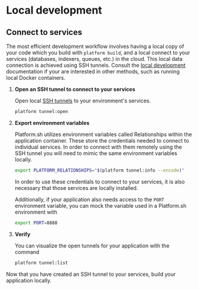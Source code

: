 # Local development

## Connect to services

The most efficient development workflow involves having a local copy of your code which you build with `platform build`, and a local connect to your services (databases, indexers, queues, etc.) in the cloud. This local data connection is achieved using SSH tunnels. Consult the [local development](/development/local.md) documentation if your are interested in other methods, such as running local Docker containers.

<asciinema-player src="/videos/asciinema/tunnel-open.cast" preload=1 autoplay=1 loop=1></asciinema-player>

1. **Open an SSH tunnel to connect to your services**

    Open local [SSH tunnels](/development/local/tethered.md#ssh-tunneling) to your environment's services. 

    ```bash
    platform tunnel:open
    ```

2. **Export environment variables**

    Platform.sh utilizes environment variables called Relationships within the application container. These store the credentials needed to connect to individual services. In order to connect with them remotely using the SSH tunnel you will need to mimic the same environment variables locally.

    ```bash
    export PLATFORM_RELATIONSHIPS="$(platform tunnel:info --encode)"
    ```
    In order to use these credentials to connect to your services, it is also necessary that those services are locally installed.

    Additionally, if your application also needs access to the `PORT` environment variable, you can mock the variable used in a Platform.sh environment with

    ```bash
    export PORT=8888
    ```

3. **Verify**

    You can visualize the open tunnels for your application with the command

    ```bash
    platform tunnel:list
    ```

Now that you have created an SSH tunnel to your services, build your application locally.

<div id = "buttons"></div>

<script>
$(document).ready(function(){
  var navNextText = "I have opened an SSH tunnel into my services";
  var navButtons = {type: "navigation", prev: getPathObj("prev"), next: getPathObj("next", navNextText), div: "buttons"};
  makeButton(navButtons);
});
</script>
